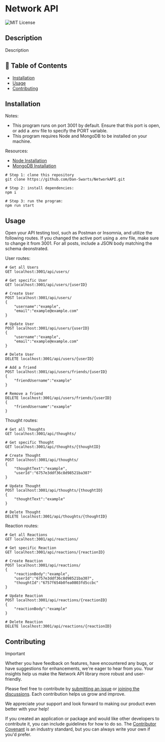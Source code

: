 # Network API

![MIT License](https://img.shields.io/badge/License-MIT-green)

## Description

Description

## 📁 Table of Contents

- [Installation](#installation)
- [Usage](#usage)
- [Contributing](#contributing)

## Installation

Notes:

- This program runs on port 3001 by default. Ensure that this port is open, or add a .env file to specify the PORT variable.
- This program requires Node and MongoDB to be installed on your machine.

Resources:

- [Node Installation](https://nodejs.org/en/download/package-manager)
- [MongoDB Installation](https://coding-boot-camp.github.io/full-stack/mongodb/how-to-install-mongodb)

```shell
# Step 1: clone this repository
git clone https://github.com/Dan-Swarts/NetworkAPI.git

# Step 2: install dependencies:
npm i

# Step 3: run the program:
npm run start

```

## Usage

Open your API testing tool, such as Postman or Insomnia, and utilize the following routes. If you changed the active port using a .env file, make sure to change it from 3001. For all posts, include a JSON body matching the schema deonstrated.

User routes:

```shell
# Get all Users
GET localhost:3001/api/users/

# Get specific User
GET localhost:3001/api/users/{userID}

# Create User
POST localhost:3001/api/users/
{
	"username":"example",
	"email":"example@example.com"
}

# Update User
POST localhost:3001/api/users/{userID}
{
	"username":"example",
	"email":"example@example.com"
}

# Delete User
DELETE localhost:3001/api/users/{userID}

# Add a friend
POST localhost:3001/api/users/friends/{userID}
{
	"friendUsername":"example"
}

# Remove a friend
DELETE localhost:3001/api/users/friends/{userID}
{
	"friendUsername":"example"
}
```

Thought routes:

```shell
# Get all Thoughts
GET localhost:3001/api/thoughts/

# Get specific Thought
GET localhost:3001/api/thoughts/{thoughtID}

# Create Thought
POST localhost:3001/api/thoughts/
{
	"thoughtText":"example",
	"userId":"6757e3ddf36c8d98521ba307"
}

# Update Thought
POST localhost:3001/api/thoughts/{thoughtID}
{
	"thoughtText":"example"
}

# Delete Thought
DELETE localhost:3001/api/thoughts/{thoughtID}
```

Reaction routes:

```shell
# Get all Reactions
GET localhost:3001/api/reactions/

# Get specific Reaction
GET localhost:3001/api/reactions/{reactionID}

# Create Reaction
POST localhost:3001/api/reactions/
{
	"reactionBody":"example",
	"userId":"6757e3ddf36c8d98521ba307",
	"thoughtId":"6757f654b0fea0803fd5ccbc"
}

# Update Reaction
POST localhost:3001/api/reactions/{reactionID}
{
	"reactionBody":"example"
}

# Delete Reaction
DELETE localhost:3001/api/reactions/{reactionID}
```

## Contributing

> [!IMPORTANT]
> Whether you have feedback on features, have encountered any bugs, or have suggestions for enhancements, we're eager to hear from you. Your insights help us make the Network API library more robust and user-friendly.

Please feel free to contribute by [submitting an issue](https://github.com/Dan-Swarts/NetworkAPI) or [joining the discussions](https://github.com/Dan-Swarts/NetworkAPI). Each contribution helps us grow and improve.

We appreciate your support and look forward to making our product even better with your help!

If you created an application or package and would like other developers to contribute it, you can include guidelines for how to do so. The [Contributor Covenant](https://www.contributor-covenant.org/) is an industry standard, but you can always write your own if you'd prefer.
